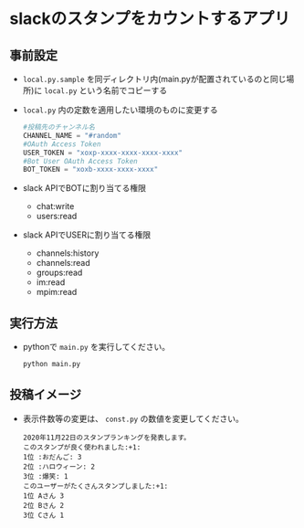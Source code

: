 # slackのスタンプをカウントするアプリ
## 事前設定
* `local.py.sample` を同ディレクトリ内(main.pyが配置されているのと同じ場所)に `local.py` という名前でコピーする
* `local.py` 内の定数を適用したい環境のものに変更する

	```python
	#投稿先のチャンネル名
	CHANNEL_NAME = "#random"
	#OAuth Access Token
	USER_TOKEN = "xoxp-xxxx-xxxx-xxxx-xxxx"
	#Bot User OAuth Access Token
	BOT_TOKEN = "xoxb-xxxx-xxxx-xxxx"
	```

* slack APIでBOTに割り当てる権限
	* chat:write
	* users:read
* slack APIでUSERに割り当てる権限
	* channels:history
	* channels:read
	* groups:read
	* im:read
	* mpim:read
## 実行方法
* pythonで `main.py` を実行してください。
	```bash
	python main.py
	```
## 投稿イメージ
* 表示件数等の変更は、 `const.py` の数値を変更してください。
	```
	2020年11月22日のスタンプランキングを発表します。
	このスタンプが良く使われました:+1:
	1位 :おだんご: 3
	2位 :ハロウィーン: 2
	3位 :爆笑: 1
	このユーザーがたくさんスタンプしました:+1:
	1位 Aさん 3
	2位 Bさん 2
	3位 Cさん 1
	```
